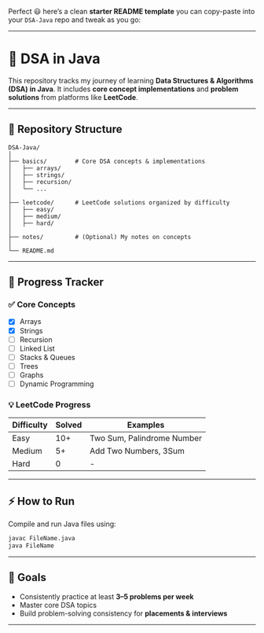 Perfect 😃 here’s a clean **starter README template** you can copy-paste into your `DSA-Java` repo and tweak as you go:

---

# 🧩 DSA in Java

This repository tracks my journey of learning **Data Structures & Algorithms (DSA) in Java**.
It includes **core concept implementations** and **problem solutions** from platforms like **LeetCode**.

---

## 📂 Repository Structure

```
DSA-Java/
│
├── basics/        # Core DSA concepts & implementations
│   ├── arrays/
│   ├── strings/
│   ├── recursion/
│   └── ...
│
├── leetcode/      # LeetCode solutions organized by difficulty
│   ├── easy/
│   ├── medium/
│   ├── hard/
│
├── notes/         # (Optional) My notes on concepts
│
└── README.md
```

---

## 🚀 Progress Tracker

### ✅ Core Concepts

* [x] Arrays
* [x] Strings
* [ ] Recursion
* [ ] Linked List
* [ ] Stacks & Queues
* [ ] Trees
* [ ] Graphs
* [ ] Dynamic Programming

### 💡 LeetCode Progress

| Difficulty | Solved | Examples                   |
| ---------- | ------ | -------------------------- |
| Easy       | 10+    | Two Sum, Palindrome Number |
| Medium     | 5+     | Add Two Numbers, 3Sum      |
| Hard       | 0      | -                          |

---

## ⚡ How to Run

Compile and run Java files using:

```bash
javac FileName.java
java FileName
```

---

## 🌟 Goals

* Consistently practice at least **3–5 problems per week**
* Master core DSA topics
* Build problem-solving consistency for **placements & interviews**

---
